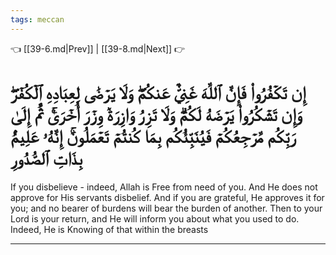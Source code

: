 ```yaml
---
tags: meccan
---
```


👈 [[39-6.md|Prev]] | [[39-8.md|Next]] 👉

# إِن تَكۡفُرُواْ فَإِنَّ ٱللَّهَ غَنِيٌّ عَنكُمۡۖ وَلَا يَرۡضَىٰ لِعِبَادِهِ ٱلۡكُفۡرَۖ وَإِن تَشۡكُرُواْ يَرۡضَهُ لَكُمۡۗ وَلَا تَزِرُ وَازِرَةٞ وِزۡرَ أُخۡرَىٰۚ ثُمَّ إِلَىٰ رَبِّكُم مَّرۡجِعُكُمۡ فَيُنَبِّئُكُم بِمَا كُنتُمۡ تَعۡمَلُونَۚ إِنَّهُۥ عَلِيمُۢ بِذَاتِ ٱلصُّدُورِ

If you disbelieve - indeed, Allah is Free from need of you. And He does not approve for His servants disbelief. And if you are grateful, He approves it for you; and no bearer of burdens will bear the burden of another. Then to your Lord is your return, and He will inform you about what you used to do. Indeed, He is Knowing of that within the breasts

---

